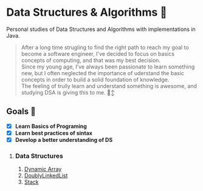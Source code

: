 # Data Structures & Algorithms 🧠
Personal studies of Data Structures and Algorithms with implementations in Java.
<br>
> After a long time strugling to find the right path to reach my goal to become a software engineer, I've decided to focus on basics concepts of computing, and that was my best decision.
> <br>
> Since my young age, I've always been passionate to learn something new, but I often neglected the importance of uderstand the basic concepts in order to build a solid foundation of knowledge.
> <br>
> The feeling of trully learn and understand something is awesome, and studying DSA is giving this to me. 🙂‍↕️

## Goals 🚀
- [x] **Learn Basics of Programing**
- [x] **Learn best practices of sintax**
- [x] **Develop a better understanding of DS**

1. ### Data Structures
   1. [Dynamic Array](https://csvistool.com/ArrayList)
   2. [DoublyLinkedList](https://csvistool.com/DoublyLinkedList)
   3. [Stack](https://csvistool.com/StackLL)